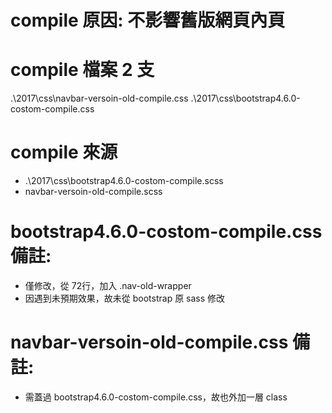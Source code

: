 # compile 原因: 不影響舊版網頁內頁

# compile 檔案 2 支
.\2017\css\navbar-versoin-old-compile.css
.\2017\css\bootstrap4.6.0-costom-compile.css

# compile 來源
- .\2017\css\bootstrap4.6.0-costom-compile.scss
- navbar-versoin-old-compile.scss

# bootstrap4.6.0-costom-compile.css 備註:
- 僅修改，從 72行，加入 .nav-old-wrapper
- 因遇到未預期效果，故未從 bootstrap 原 sass 修改

# navbar-versoin-old-compile.css 備註:
- 需蓋過 bootstrap4.6.0-costom-compile.css，故也外加一層 class